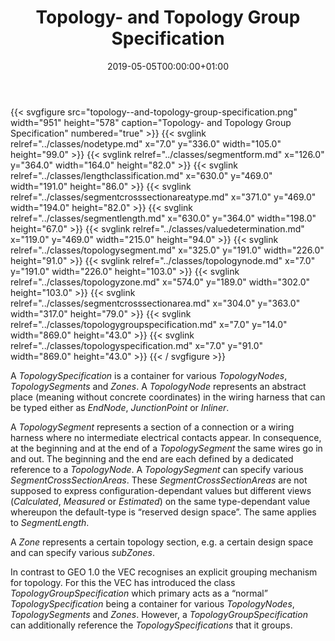 ﻿---
title: Topology- and Topology Group Specification
toc: false
type: specs
date: "2019-05-05T00:00:00+01:00"
draft: false
menu:
  vec120:
    identifier: topology-and-geometry/topology--and-topology-group-specification    
    parent: topology-and-geometry
    weight: 1005001 

# Prev/next pager order (if `docs_section_pager` enabled in `params.toml`)
weight: 1005001
---
{{< svgfigure src="topology--and-topology-group-specification.png" width="951" height="578" caption="Topology- and Topology Group Specification" numbered="true" >}}
  {{< svglink relref="../classes/nodetype.md" x="7.0" y="336.0" width="105.0" height="99.0" >}}
  {{< svglink relref="../classes/segmentform.md" x="126.0" y="364.0" width="164.0" height="82.0" >}}
  {{< svglink relref="../classes/lengthclassification.md" x="630.0" y="469.0" width="191.0" height="86.0" >}}
  {{< svglink relref="../classes/segmentcrosssectionareatype.md" x="371.0" y="469.0" width="194.0" height="82.0" >}}
  {{< svglink relref="../classes/segmentlength.md" x="630.0" y="364.0" width="198.0" height="67.0" >}}
  {{< svglink relref="../classes/valuedetermination.md" x="119.0" y="469.0" width="215.0" height="94.0" >}}
  {{< svglink relref="../classes/topologysegment.md" x="325.0" y="191.0" width="226.0" height="91.0" >}}
  {{< svglink relref="../classes/topologynode.md" x="7.0" y="191.0" width="226.0" height="103.0" >}}
  {{< svglink relref="../classes/topologyzone.md" x="574.0" y="189.0" width="302.0" height="103.0" >}}
  {{< svglink relref="../classes/segmentcrosssectionarea.md" x="304.0" y="363.0" width="317.0" height="79.0" >}}
  {{< svglink relref="../classes/topologygroupspecification.md" x="7.0" y="14.0" width="869.0" height="43.0" >}}
  {{< svglink relref="../classes/topologyspecification.md" x="7.0" y="91.0" width="869.0" height="43.0" >}}
{{< / svgfigure >}}
<html>   <head>     </head>   <body>     <p> A <i>TopologySpecification</i> is a container for various <i>TopologyNodes</i>, <i>TopologySegments</i> and <i>Zones</i>. A <i>TopologyNode</i> represents an abstract place (meaning without concrete coordinates) in the wiring harness that can be typed either as <i>EndNode</i>, <i>JunctionPoint</i> or <i>Inliner</i>.     </p>      <p> A <i>TopologySegment</i> represents a section of a connection or a wiring harness where no intermediate electrical contacts appear. In consequence, at the beginning and at the end of a <i>TopologySegment</i> the same wires go in and out. The beginning and the end are each defined by a dedicated reference to a <i>TopologyNode</i>. A <i>TopologySegment</i> can specify various <i>SegmentCrossSectionAreas</i>. These <i>SegmentCrossSectionAreas</i> are not supposed to express configuration-dependant values but different views (<i>Calculated</i>, <i>Measured</i> or <i>Estimated</i>) on the same type-dependant value whereupon the default-type is “reserved design space”. The same applies to <i>SegmentLength</i>.     </p>      <p> A <i>Zone</i> represents a certain topology section, e.g. a certain design space and can specify various <i>subZones</i>.     </p>      <p> In contrast to GEO 1.0 the VEC recognises an explicit grouping mechanism for topology. For this the VEC has introduced the class <i>TopologyGroupSpecification</i> which primary acts as a “normal” <i>TopologySpecification</i> being a container for various <i>TopologyNodes</i>, <i>TopologySegments</i> and <i>Zones</i>. However, a <i>TopologyGroupSpecification</i> can additionally reference the <i>TopologySpecifications</i> that it groups.      </p>    </body> </html> 
